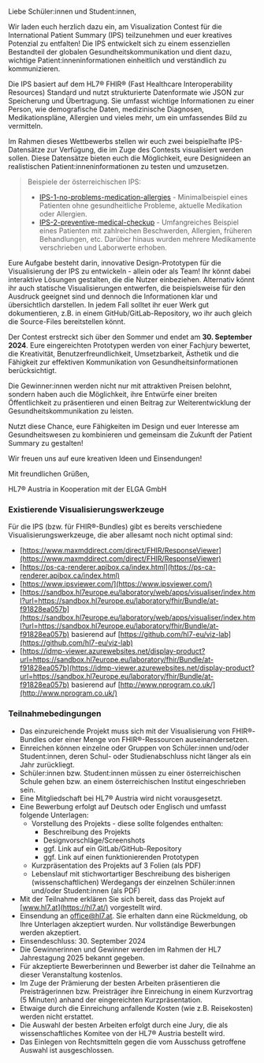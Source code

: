 Liebe Schüler:innen und Student:innen,

Wir laden euch herzlich dazu ein, am Visualization Contest für die International Patient Summary (IPS) teilzunehmen und euer kreatives Potenzial zu entfalten! Die IPS entwickelt sich zu einem essenziellen Bestandteil der globalen Gesundheitskommunikation und dient dazu, wichtige Patient:inneninformationen einheitlich und verständlich zu kommunizieren.

Die IPS basiert auf dem HL7® FHIR® (Fast Healthcare Interoperability Resources) Standard und nutzt strukturierte Datenformate wie JSON zur Speicherung und Übertragung. Sie umfasst wichtige Informationen zu einer Person, wie demografische Daten, medizinische Diagnosen, Medikationspläne, Allergien und vieles mehr, um ein umfassendes Bild zu vermitteln.

Im Rahmen dieses Wettbewerbs stellen wir euch zwei beispielhafte IPS-Datensätze zur Verfügung, die im Zuge des Contests visualisiert werden sollen. Diese Datensätze bieten euch die Möglichkeit, eure Designideen an realistischen Patient:inneninformationen zu testen und umzusetzen.

<div xmlns="http://www.w3.org/1999/xhtml"
  xmlns:xsi="http://www.w3.org/2001/XMLSchema-instance">
  <blockquote class="stu-note">
    <p>Beispiele der österreichischen IPS:</p>
    <p>
      <ul>
        <li><a href="Bundle-IPS-1-no-problems-medication-allergies.html">IPS-1-no-problems-medication-allergies</a> - Minimalbeispiel eines Patienten ohne gesundheitliche Probleme, aktuelle Medikation oder Allergien.</li>
        <li><a href="Bundle-IPS-2-preventive-medical-checkup.html">IPS-2-preventive-medical-checkup</a> - Umfangreiches Beispiel eines Patienten mit zahlreichen Beschwerden, Allergien, früheren Behandlungen, etc. Darüber hinaus wurden mehrere Medikamente verschrieben und Laborwerte erhoben.</li>
      </ul>
    </p>
  </blockquote>
</div>

Eure Aufgabe besteht darin, innovative Design-Prototypen für die Visualisierung der IPS zu entwickeln - allein oder als Team! Ihr könnt dabei interaktive Lösungen gestalten, die die Nutzer einbeziehen. Alternativ könnt ihr auch statische Visualisierungen entwerfen, die beispielsweise für den Ausdruck geeignet sind und dennoch die Informationen klar und übersichtlich darstellen. In jedem Fall solltet ihr euer Werk gut dokumentieren, z.B. in einem GitHub/GitLab-Repository, wo ihr auch gleich die Source-Files bereitstellen könnt.

Der Contest erstreckt sich über den Sommer und endet am **30. September 2024**. Eure eingereichten Prototypen werden von einer Fachjury bewertet, die Kreativität, Benutzerfreundlichkeit, Umsetzbarkeit, Ästhetik und die Fähigkeit zur effektiven Kommunikation von Gesundheitsinformationen berücksichtigt.

Die Gewinner:innen werden nicht nur mit attraktiven Preisen belohnt, sondern haben auch die Möglichkeit, ihre Entwürfe einer breiten Öffentlichkeit zu präsentieren und einen Beitrag zur Weiterentwicklung der Gesundheitskommunikation zu leisten.

Nutzt diese Chance, eure Fähigkeiten im Design und euer Interesse am Gesundheitswesen zu kombinieren und gemeinsam die Zukunft der Patient Summary zu gestalten!

Wir freuen uns auf eure kreativen Ideen und Einsendungen!

Mit freundlichen Grüßen,

HL7® Austria in Kooperation mit der ELGA GmbH

### Existierende Visualisierungswerkzeuge

Für die IPS (bzw. für FHIR®-Bundles) gibt es bereits verschiedene Visualisierungswerkzeuge, die aber allesamt noch nicht optimal sind:

- [https://www.maxmddirect.com/direct/FHIR/ResponseViewer](https://www.maxmddirect.com/direct/FHIR/ResponseViewer)
- [https://ps-ca-renderer.apibox.ca/index.html](https://ps-ca-renderer.apibox.ca/index.html)
- [https://www.ipsviewer.com/](https://www.ipsviewer.com/)
- [https://sandbox.hl7europe.eu/laboratory/web/apps/visualiser/index.html?url=https://sandbox.hl7europe.eu/laboratory/fhir/Bundle/at-f91828ea057b](https://sandbox.hl7europe.eu/laboratory/web/apps/visualiser/index.html?url=https://sandbox.hl7europe.eu/laboratory/fhir/Bundle/at-f91828ea057b) basierend auf [https://github.com/hl7-eu/viz-lab](https://github.com/hl7-eu/viz-lab)
- [https://idmp-viewer.azurewebsites.net/display-product?url=https://sandbox.hl7europe.eu/laboratory/fhir/Bundle/at-f91828ea057b](https://idmp-viewer.azurewebsites.net/display-product?url=https://sandbox.hl7europe.eu/laboratory/fhir/Bundle/at-f91828ea057b) basierend auf [http://www.nprogram.co.uk/](http://www.nprogram.co.uk/)

### Teilnahmebedingungen

- Das einzureichende Projekt muss sich mit der Visualisierung von FHIR®-Bundles oder einer Menge von FHIR®-Ressourcen auseinandersetzen.
- Einreichen können einzelne oder Gruppen von Schüler:innen und/oder Student:innen, deren Schul- oder Studienabschluss nicht länger als ein Jahr zurückliegt.
- Schüler:innen bzw. Student:innen müssen zu einer österreichischen Schule gehen bzw. an einem österreichischen Institut eingeschrieben sein.
- Eine Mitgliedschaft bei HL7® Austria wird nicht vorausgesetzt.
- Eine Bewerbung erfolgt auf Deutsch oder Englisch und umfasst folgende Unterlagen:
  - Vorstellung des Projekts - diese sollte folgendes enthalten:
    - Beschreibung des Projekts
    - Designvorschläge/Screenshots
    - ggf. Link auf ein GitLab/GitHub-Repository
    - ggf. Link auf einen funktionierenden Prototypen
  - Kurzpräsentation des Projekts auf 3 Folien (als PDF)
  - Lebenslauf mit stichwortartiger Beschreibung des bisherigen (wissenschaftlichen) Werdegangs der einzelnen Schüler:innen und/oder Student:innen (als PDF)
- Mit der Teilnahme erklären Sie sich bereit, dass das Projekt auf [www.hl7.at](https://hl7.at/) vorgestellt wird.
- Einsendung an [office@hl7.at](mailto:office@hl7.at). Sie erhalten dann eine Rückmeldung, ob Ihre Unterlagen akzeptiert wurden. Nur vollständige Bewerbungen werden akzeptiert.
- Einsendeschluss: 30. September 2024
- Die Gewinnerinnen und Gewinner werden im Rahmen der HL7 Jahrestagung 2025 bekannt gegeben.
- Für akzeptierte Bewerberinnen und Bewerber ist daher die Teilnahme an dieser Veranstaltung kostenlos.
- Im Zuge der Prämierung der besten Arbeiten präsentieren die Preisträgerinnen bzw. Preisträger ihre Einreichung in einem Kurzvortrag (5 Minuten) anhand der eingereichten Kurzpräsentation.
- Etwaige durch die Einreichung anfallende Kosten (wie z.B. Reisekosten) werden nicht erstattet.
- Die Auswahl der besten Arbeiten erfolgt durch eine Jury, die als wissenschaftliches Komitee von der HL7® Austria bestellt wird.
- Das Einlegen von Rechtsmitteln gegen die vom Ausschuss getroffene Auswahl ist ausgeschlossen.